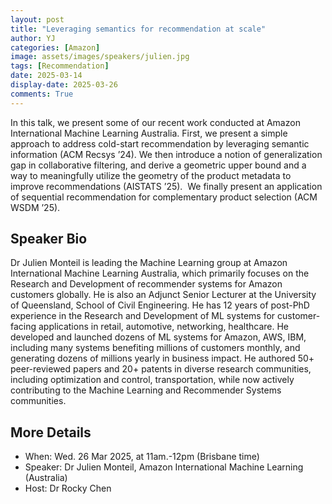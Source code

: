 ```yaml
---
layout: post
title: "Leveraging semantics for recommendation at scale"
author: YJ
categories: [Amazon]
image: assets/images/speakers/julien.jpg
tags: [Recommendation]
date: 2025-03-14
display-date: 2025-03-26
comments: True
---
```


In this talk, we present some of our recent work conducted at Amazon International Machine Learning Australia. First, we present a simple approach to address cold-start recommendation by leveraging semantic information (ACM Recsys ’24). We then introduce a notion of generalization gap in collaborative filtering, and derive a geometric upper bound and a way to meaningfully utilize the geometry of the product metadata to improve recommendations (AISTATS ’25).  We finally present an application of sequential recommendation for complementary product selection (ACM WSDM ’25).

## Speaker Bio

Dr Julien Monteil is leading the Machine Learning group at Amazon International Machine Learning Australia, which primarily focuses on the Research and Development of recommender systems for Amazon customers globally. He is also an Adjunct Senior Lecturer at the University of Queensland, School of Civil Engineering. He has 12 years of post-PhD experience in the Research and Development of ML systems for customer-facing applications in retail, automotive, networking, healthcare. He developed and launched dozens of ML systems for Amazon, AWS, IBM, including many systems benefiting millions of customers monthly, and generating dozens of millions yearly in business impact. He authored 50+ peer-reviewed papers and 20+ patents in diverse research communities, including optimization and control, transportation, while now actively contributing to the Machine Learning and Recommender Systems communities.

## More Details

- When: Wed. 26 Mar 2025, at 11am.-12pm (Brisbane time)
- Speaker: Dr Julien Monteil, Amazon International Machine Learning (Australia)
- Host: Dr Rocky Chen
